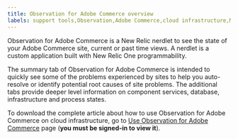 ```yaml
---
title: Observation for Adobe Commerce overview
labels: support tools,Observation,Adobe Commerce,cloud infrastructure,Magento
---
```


Observation for Adobe Commerce is a New Relic nerdlet to see the state of your Adobe Commerce site, current or past time views. A nerdlet is a custom application built with New Relic One programmability.

The summary tab of Observation for Adobe Commerce is intended to quickly see some of the problems experienced by sites to help you auto-resolve or identify potential root causes of site problems. The additional tabs provide deeper level information on component services, database, infrastructure and process states.

To download the complete article about how to use Observation for Adobe Commerce on cloud infrastructure, go to [Use Observation for Adobe Commerce](https://support.magento.com/hc/en-us/articles/4402379845901-Use-Observation-for-Adobe-Commerce) page (**you must be signed-in to view it**).  
